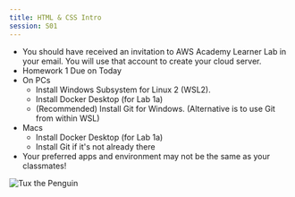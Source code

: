 ```yaml
---
title: HTML & CSS Intro
session: S01
---
```

* You should have received an invitation to AWS Academy Learner Lab in your email. You will use that account to create your cloud server.
* Homework 1 Due on Today
* On PCs
    * Install Windows Subsystem for Linux 2 (WSL2).
    * Install Docker Desktop (for Lab 1a)
    * (Recommended) Install Git for Windows. (Alternative is to use Git from within WSL)
* Macs
    * Install Docker Desktop (for Lab 1a)
    * Install Git if it's not already there
* Your preferred apps and environment may not be the same as your classmates!

![Tux the Penguin](images/Tux.svg)